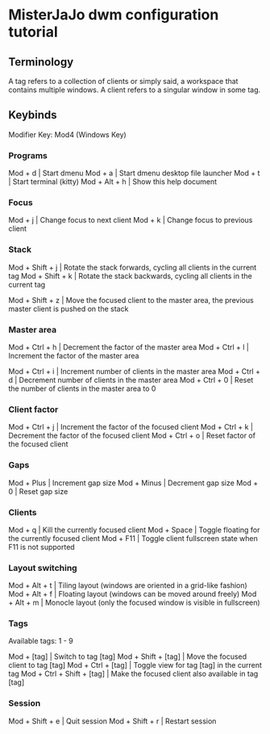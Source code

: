 # MisterJaJo dwm configuration tutorial

## Terminology

A tag refers to a collection of clients or simply said, a workspace that contains multiple windows.
A client refers to a singular window in some tag.

## Keybinds

Modifier Key: Mod4 (Windows Key)


### Programs

Mod + d                     | Start dmenu
Mod + a                     | Start dmenu desktop file launcher
Mod + t                     | Start terminal (kitty)
Mod + Alt + h               | Show this help document

### Focus

Mod + j                     | Change focus to next client
Mod + k                     | Change focus to previous client

### Stack

Mod + Shift + j             | Rotate the stack forwards, cycling all clients in the current tag
Mod + Shift + k             | Rotate the stack backwards, cycling all clients in the current tag

Mod + Shift + z             | Move the focused client to the master area, the previous master client is pushed on the stack

### Master area

Mod + Ctrl + h              | Decrement the factor of the master area
Mod + Ctrl + l              | Increment the factor of the master area

Mod + Ctrl + i              | Increment number of clients in the master area
Mod + Ctrl + d              | Decrement number of clients in the master area
Mod + Ctrl + 0              | Reset the number of clients in the master area to 0

### Client factor

Mod + Ctrl + j              | Increment the factor of the focused client
Mod + Ctrl + k              | Decrement the factor of the focused client
Mod + Ctrl + o              | Reset factor of the focused client

### Gaps

Mod + Plus                  | Increment gap size
Mod + Minus                 | Decrement gap size
Mod + 0                     | Reset gap size

### Clients

Mod + q                     | Kill the currently focused client
Mod + Space                 | Toggle floating for the currently focused client
Mod + F11                   | Toggle client fullscreen state when F11 is not supported

### Layout switching

Mod + Alt + t               | Tiling layout (windows are oriented in a grid-like fashion)
Mod + Alt + f               | Floating layout (windows can be moved around freely)
Mod + Alt + m               | Monocle layout (only the focused window is visible in fullscreen)

### Tags

Available tags: 1 - 9

Mod + [tag]                 | Switch to tag [tag]
Mod + Shift + [tag]         | Move the focused client to tag [tag]
Mod + Ctrl + [tag]          | Toggle view for tag [tag] in the current tag
Mod + Ctrl + Shift + [tag]  | Make the focused client also available in tag [tag]

### Session

Mod + Shift + e             | Quit session
Mod + Shift + r             | Restart session
